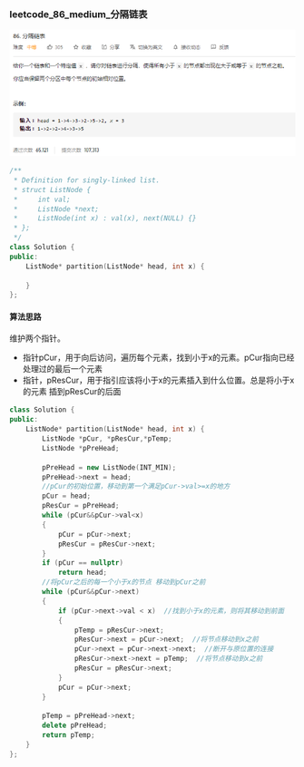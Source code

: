 ### leetcode_86_medium_分隔链表

![image-20210103094353908](leetcode_86_medium_分隔链表.assets/image-20210103094353908.png)

```c++
/**
 * Definition for singly-linked list.
 * struct ListNode {
 *     int val;
 *     ListNode *next;
 *     ListNode(int x) : val(x), next(NULL) {}
 * };
 */
class Solution {
public:
    ListNode* partition(ListNode* head, int x) {
        
    }
};
```

#### 算法思路

维护两个指针。

- 指针pCur，用于向后访问，遍历每个元素，找到小于x的元素。pCur指向已经处理过的最后一个元素
- 指针，pResCur，用于指引应该将小于x的元素插入到什么位置。总是将小于x的元素 插到pResCur的后面

```c++
class Solution {
public:
	ListNode* partition(ListNode* head, int x) {
		ListNode *pCur, *pResCur,*pTemp;
		ListNode *pPreHead;

		pPreHead = new ListNode(INT_MIN);
		pPreHead->next = head;
		//pCur的初始位置，移动到第一个满足pCur->val>=x的地方
		pCur = head;
		pResCur = pPreHead;
		while (pCur&&pCur->val<x)
		{
			pCur = pCur->next;
			pResCur = pResCur->next;
		}
		if (pCur == nullptr)
			return head;
		//将pCur之后的每一个小于x的节点 移动到pCur之前
		while (pCur&&pCur->next)
		{
			if (pCur->next->val < x)  //找到小于x的元素，则将其移动到前面
			{
				pTemp = pResCur->next;
				pResCur->next = pCur->next;  //将节点移动到x之前
				pCur->next = pCur->next->next;  //断开与原位置的连接
				pResCur->next->next = pTemp;  //将节点移动到x之前
				pResCur = pResCur->next;
			}
			pCur = pCur->next;
		}

		pTemp = pPreHead->next;
		delete pPreHead;
		return pTemp;
	}
};
```

